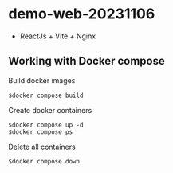 # demo-web-20231106
* ReactJs + Vite + Nginx


## Working with Docker compose

Build docker images
```
$docker compose build
```

Create docker containers
```
$docker compose up -d
$docker compose ps
```

Delete all containers
```
$docker compose down
```


